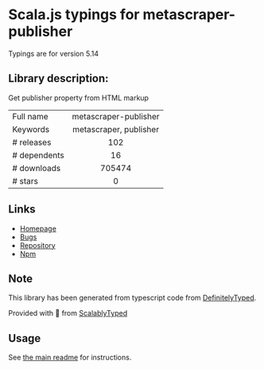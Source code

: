 
# Scala.js typings for metascraper-publisher

Typings are for version 5.14

## Library description:
Get publisher property from HTML markup

|                    |                 |
| ------------------ | :-------------: |
| Full name          | metascraper-publisher |
| Keywords           | metascraper, publisher |
| # releases         | 102 |
| # dependents       | 16 |
| # downloads        | 705474 |
| # stars            | 0 |

## Links
- [Homepage](https://nicedoc.io/microlinkhq/metascraper/packages/metascraper-publisher)
- [Bugs](https://github.com/microlinkhq/metascraper/issues)
- [Repository](https://github.com/microlinkhq/metascraper)
- [Npm](https://www.npmjs.com/package/metascraper-publisher)
    


## Note
This library has been generated from typescript code from [DefinitelyTyped](https://definitelytyped.org).

Provided with :purple_heart: from [ScalablyTyped](https://github.com/oyvindberg/ScalablyTyped)

## Usage
See [the main readme](../../readme.md) for instructions.


